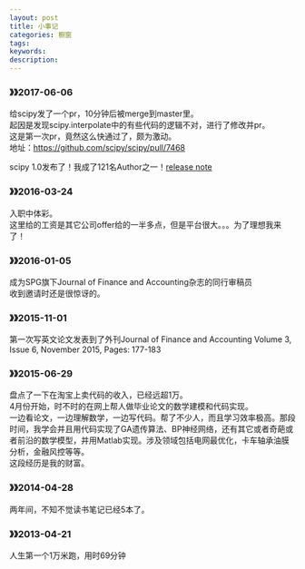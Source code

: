 ```yaml
---
layout: post
title: 小事记
categories: 橱窗
tags:
keywords:
description:
---
```




### 》》2017-06-06    
给scipy发了一个pr，10分钟后被merge到master里。  
起因是发现scipy.interpolate中的有些代码的逻辑不对，进行了修改并pr。  
这是第一次pr，竟然这么快通过了，颇为激动。  
地址：https://github.com/scipy/scipy/pull/7468   

scipy 1.0发布了！我成了121名Author之一！[release note](https://mail.python.org/pipermail/scipy-user/2017-October/037357.html)  

### 》》2016-03-24
入职中体彩。  
这里给的工资是其它公司offer给的一半多点，但是平台很大。。。为了理想我来了！  

### 》》2016-01-05
成为SPG旗下Journal of Finance and Accounting杂志的同行审稿员  
收到邀请时还是很惊讶的。

### 》》2015-11-01  
第一次写英文论文发表到了外刊Journal of Finance and Accounting Volume 3, Issue 6, November 2015, Pages: 177-183  


### 》》2015-06-29  
盘点了一下在淘宝上卖代码的收入，已经远超1万。  
4月份开始，时不时的在网上帮人做毕业论文的数学建模和代码实现。  
一边看论文，一边理解数学，一边写代码。帮了不少人，而且学习效率极高。那段时间，我学会并且用代码实现了GA遗传算法、BP神经网络，还有其它或者奇葩或者前沿的数学模型，并用Matlab实现。涉及领域包括电网最优化，卡车轴承油膜分析，金融风控等等。  
这段经历是我的财富。  

### 》》2014-04-28
两年间，不知不觉读书笔记已经5本了。  

### 》》2013-04-21
人生第一个1万米跑，用时69分钟
